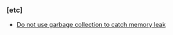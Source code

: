 ### [etc]
* [Do not use garbage collection to catch memory leak](https://blog.seulgi.dev/2019/04/do-not-use-garbage-collection-to-catch-memory-leak.html)
